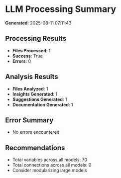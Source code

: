 
# LLM Processing Summary

**Generated**: 2025-08-11 07:11:43

## Processing Results
- **Files Processed**: 1
- **Success**: True
- **Errors**: 0

## Analysis Results
- **Files Analyzed**: 1
- **Insights Generated**: 1
- **Suggestions Generated**: 1
- **Documentation Generated**: 1

## Error Summary
- No errors encountered

## Recommendations
- Total variables across all models: 70
- Total connections across all models: 0
- Consider modularizing large models

